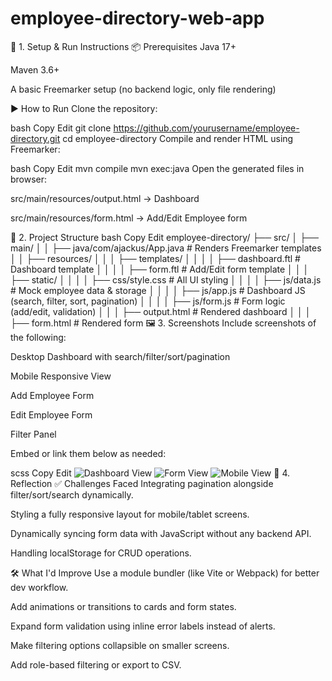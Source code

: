 # employee-directory-web-app

🚀 1. Setup & Run Instructions
📦 Prerequisites
Java 17+

Maven 3.6+

A basic Freemarker setup (no backend logic, only file rendering)

▶️ How to Run
Clone the repository:

bash
Copy
Edit
git clone https://github.com/yourusername/employee-directory.git
cd employee-directory
Compile and render HTML using Freemarker:

bash
Copy
Edit
mvn compile
mvn exec:java
Open the generated files in browser:

src/main/resources/output.html → Dashboard

src/main/resources/form.html → Add/Edit Employee form

📁 2. Project Structure
bash
Copy
Edit
employee-directory/
├── src/
│   ├── main/
│   │   ├── java/com/ajackus/App.java     # Renders Freemarker templates
│   │   ├── resources/
│   │   │   ├── templates/
│   │   │   │   ├── dashboard.ftl         # Dashboard template
│   │   │   │   ├── form.ftl              # Add/Edit form template
│   │   │   ├── static/
│   │   │   │   ├── css/style.css         # All UI styling
│   │   │   │   ├── js/data.js            # Mock employee data & storage
│   │   │   │   ├── js/app.js             # Dashboard JS (search, filter, sort, pagination)
│   │   │   │   ├── js/form.js            # Form logic (add/edit, validation)
│   │   │   ├── output.html               # Rendered dashboard
│   │   │   ├── form.html                 # Rendered form
🖼 3. Screenshots
Include screenshots of the following:

Desktop Dashboard with search/filter/sort/pagination

Mobile Responsive View

Add Employee Form

Edit Employee Form

Filter Panel

Embed or link them below as needed:

scss
Copy
Edit
![Dashboard View](screenshots/dashboard.png)
![Form View](screenshots/form.png)
![Mobile View](screenshots/mobile.png)
💭 4. Reflection
✅ Challenges Faced
Integrating pagination alongside filter/sort/search dynamically.

Styling a fully responsive layout for mobile/tablet screens.

Dynamically syncing form data with JavaScript without any backend API.

Handling localStorage for CRUD operations.

🛠️ What I'd Improve
Use a module bundler (like Vite or Webpack) for better dev workflow.

Add animations or transitions to cards and form states.

Expand form validation using inline error labels instead of alerts.

Make filtering options collapsible on smaller screens.

Add role-based filtering or export to CSV.

